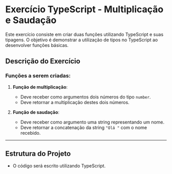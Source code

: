 # Exercício TypeScript - Multiplicação e Saudação

Este exercício consiste em criar duas funções utilizando TypeScript e suas tipagens. O objetivo é demonstrar a utilização de tipos no TypeScript ao desenvolver funções básicas.

## Descrição do Exercício

### Funções a serem criadas:
1. **Função de multiplicação**:
   - Deve receber como argumentos dois números do tipo `number`.
   - Deve retornar a multiplicação destes dois números.

2. **Função de saudação**:
   - Deve receber como argumento uma string representando um nome.
   - Deve retornar a concatenação da string `"Olá "` com o nome recebido.

---

## Estrutura do Projeto

- O código será escrito utilizando TypeScript.
